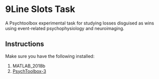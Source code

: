 # 9Line Slots Task
A Psychtoolbox experimental task for studying losses disguised as wins using event-related psychophysiology and neuroimaging.

## Instructions

Make sure you have the following installed:

  1. MATLAB_2018b
  2. [PsychToolbox-3](http://psychtoolbox.org/)
